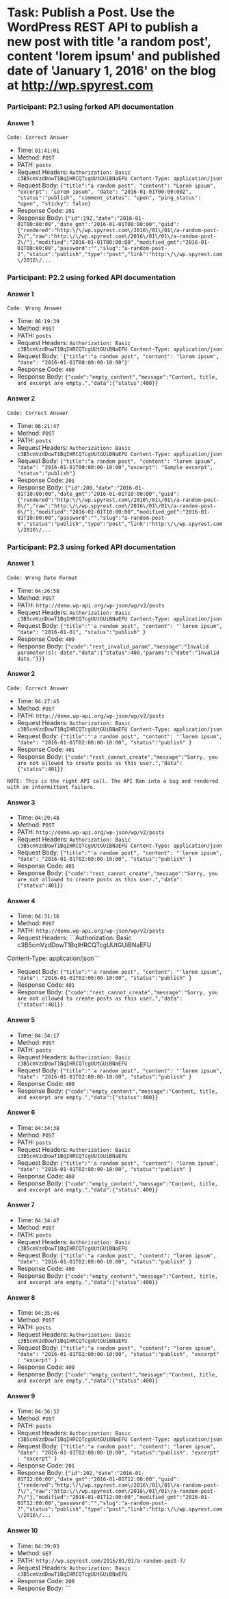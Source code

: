 # Task:  Publish a Post. Use the WordPress REST API to publish a new post with title 'a random post', content 'lorem ipsum' and published date of 'January 1, 2016' on the blog at http://wp.spyrest.com

### Participant: P2.1 using forked API documentation

#### Answer 1






`Code: Correct Answer`





- Time: ```01:41:01```
- Method: ```POST```
- PATH: ```posts```
- Request Headers: ```Authorization: Basic c3B5cmVzdDowT1BqIHRCQTcgUUtGUiBNaEFU
Content-Type: application/json```
- Request Body: ```{"title":"a random post",
"content": "Lorem ipsum",
"excerpt": "Lorem ipsum",
"date": "2016-01-01T00:00:00Z",
"status":"publish",
"comment_status": "open",
"ping_status": "open",
"sticky": false}```
- Response Code: ```201```
- Response Body: ```{"id":192,"date":"2016-01-01T00:00:00","date_gmt":"2016-01-01T00:00:00","guid":{"rendered":"http:\/\/wp.spyrest.com\/2016\/01\/01\/a-random-post-2\/","raw":"http:\/\/wp.spyrest.com\/2016\/01\/01\/a-random-post-2\/"},"modified":"2016-01-01T00:00:00","modified_gmt":"2016-01-01T00:00:00","password":"","slug":"a-random-post-2","status":"publish","type":"post","link":"http:\/\/wp.spyrest.com\/2016\/...```

### Participant: P2.2 using forked API documentation

#### Answer 1




`Code: Wrong Answer`







- Time: ```06:19:39```
- Method: ```POST```
- PATH: ```posts```
- Request Headers: ```Authorization: Basic c3B5cmVzdDowT1BqIHRCQTcgUUtGUiBNaEFU
Content-Type: application/json```
- Request Body: ```'{"title":"a random post",
"content": "lorem ipsum",
"date": "2016-01-01T00:00:00-10:00"}'```
- Response Code: ```400```
- Response Body: ```{"code":"empty_content","message":"Content, title, and excerpt are empty.","data":{"status":400}}```

#### Answer 2






`Code: Correct Answer`





- Time: ```06:21:47```
- Method: ```POST```
- PATH: ```posts```
- Request Headers: ```Authorization: Basic c3B5cmVzdDowT1BqIHRCQTcgUUtGUiBNaEFU
Content-Type: application/json```
- Request Body: ```{"title":"a random post",
"content": "lorem ipsum",
"date": "2016-01-01T00:00:00-10:00","excerpt": "Sample excerpt",
"status":"publish"}```
- Response Code: ```201```
- Response Body: ```{"id":200,"date":"2016-01-01T10:00:00","date_gmt":"2016-01-01T10:00:00","guid":{"rendered":"http:\/\/wp.spyrest.com\/2016\/01\/01\/a-random-post-6\/","raw":"http:\/\/wp.spyrest.com\/2016\/01\/01\/a-random-post-6\/"},"modified":"2016-01-01T10:00:00","modified_gmt":"2016-01-01T10:00:00","password":"","slug":"a-random-post-6","status":"publish","type":"post","link":"http:\/\/wp.spyrest.com\/2016\/...```

### Participant: P2.3 using forked API documentation

#### Answer 1




`Code: Wrong Date Format`







- Time: ```04:26:58```
- Method: ```POST```
- PATH: ```http://demo.wp-api.org/wp-json/wp/v2/posts```
- Request Headers: ```Authorization: Basic c3B5cmVzdDowT1BqIHRCQTcgUUtGUiBNaEFU
Content-Type: application/json```
- Request Body: ```{"title":"'a random post",
"content": "'lorem ipsum",
"date": "2016-01-01",
"status":"publish"
}```
- Response Code: ```400```
- Response Body: ```{"code":"rest_invalid_param","message":"Invalid parameter(s): date","data":{"status":400,"params":{"date":"Invalid date."}}}```

#### Answer 2







`Code: Correct Answer`




- Time: ```04:27:45```
- Method: ```POST```
- PATH: ```http://demo.wp-api.org/wp-json/wp/v2/posts```
- Request Headers: ```Authorization: Basic c3B5cmVzdDowT1BqIHRCQTcgUUtGUiBNaEFU
Content-Type: application/json```
- Request Body: ```{"title":"'a random post",
"content": "'lorem ipsum",
"date": "2016-01-01T02:00:00-10:00",
"status":"publish"
}```
- Response Code: ```401```
- Response Body: ```{"code":"rest_cannot_create","message":"Sorry, you are not allowed to create posts as this user.","data":{"status":401}}```

`NOTE: This is the right API call. The API Ran into a bug and rendered with an intermittent failure.`

#### Answer 3












- Time: ```04:29:48```
- Method: ```POST```
- PATH: ```http://demo.wp-api.org/wp-json/wp/v2/posts```
- Request Headers: ```Authorization: Basic c3B5cmVzdDowT1BqIHRCQTcgUUtGUiBNaEFU
Content-Type: application/json```
- Request Body: ```{"title":"'a random post",
"content": "'lorem ipsum",
"date": "2016-01-01T02:00:00-10:00",
"status":"publish"
}```
- Response Code: ```401```
- Response Body: ```{"code":"rest_cannot_create","message":"Sorry, you are not allowed to create posts as this user.","data":{"status":401}}```

#### Answer 4












- Time: ```04:31:16```
- Method: ```POST```
- PATH: ```http://demo.wp-api.org/wp-json/wp/v2/posts```
- Request Headers: ```Authorization: Basic c3B5cmVzdDowT1BqIHRCQTcgUUtGUiBNaEFU

Content-Type: application/json```
- Request Body: ```{"title":"'a random post",
"content": "'lorem ipsum",
"date": "2016-01-01T02:00:00-10:00",
"status":"publish"
}```
- Response Code: ```401```
- Response Body: ```{"code":"rest_cannot_create","message":"Sorry, you are not allowed to create posts as this user.","data":{"status":401}}```

#### Answer 5












- Time: ```04:34:17```
- Method: ```POST```
- PATH: ```posts```
- Request Headers: ```Authorization: Basic c3B5cmVzdDowT1BqIHRCQTcgUUtGUiBNaEFU```
- Request Body: ```{"title":"'a random post",
"content": "'lorem ipsum",
"date": "2016-01-01T02:00:00-10:00",
"status":"publish"
}```
- Response Code: ```400```
- Response Body: ```{"code":"empty_content","message":"Content, title, and excerpt are empty.","data":{"status":400}}```

#### Answer 6












- Time: ```04:34:38```
- Method: ```POST```
- PATH: ```posts```
- Request Headers: ```Authorization: Basic c3B5cmVzdDowT1BqIHRCQTcgUUtGUiBNaEFU```
- Request Body: ```{"title":"'a random post",
"content": "lorem ipsum",
"date": "2016-01-01T02:00:00-10:00",
"status":"publish"
}```
- Response Code: ```400```
- Response Body: ```{"code":"empty_content","message":"Content, title, and excerpt are empty.","data":{"status":400}}```

#### Answer 7












- Time: ```04:34:47```
- Method: ```POST```
- PATH: ```posts```
- Request Headers: ```Authorization: Basic c3B5cmVzdDowT1BqIHRCQTcgUUtGUiBNaEFU```
- Request Body: ```{"title":"a random post",
"content": "lorem ipsum",
"date": "2016-01-01T02:00:00-10:00",
"status":"publish"
}```
- Response Code: ```400```
- Response Body: ```{"code":"empty_content","message":"Content, title, and excerpt are empty.","data":{"status":400}}```

#### Answer 8












- Time: ```04:35:46```
- Method: ```POST```
- PATH: ```posts```
- Request Headers: ```Authorization: Basic c3B5cmVzdDowT1BqIHRCQTcgUUtGUiBNaEFU```
- Request Body: ```{"title":"a random post",
"content": "lorem ipsum",
"date": "2016-01-01T02:00:00-10:00",
"status":"publish",
"excerpt" : "excerpt"
}```
- Response Code: ```400```
- Response Body: ```{"code":"empty_content","message":"Content, title, and excerpt are empty.","data":{"status":400}}```

#### Answer 9












- Time: ```04:36:32```
- Method: ```POST```
- PATH: ```posts```
- Request Headers: ```Authorization: Basic c3B5cmVzdDowT1BqIHRCQTcgUUtGUiBNaEFU
Content-Type: application/json```
- Request Body: ```{"title":"a random post",
"content": "lorem ipsum",
"date": "2016-01-01T02:00:00-10:00",
"status":"publish",
"excerpt" : "excerpt"
}```
- Response Code: ```201```
- Response Body: ```{"id":202,"date":"2016-01-01T12:00:00","date_gmt":"2016-01-01T12:00:00","guid":{"rendered":"http:\/\/wp.spyrest.com\/2016\/01\/01\/a-random-post-7\/","raw":"http:\/\/wp.spyrest.com\/2016\/01\/01\/a-random-post-7\/"},"modified":"2016-01-01T12:00:00","modified_gmt":"2016-01-01T12:00:00","password":"","slug":"a-random-post-7","status":"publish","type":"post","link":"http:\/\/wp.spyrest.com\/2016\/...```

#### Answer 10












- Time: ```04:39:03```
- Method: ```GET```
- PATH: ```http://wp.spyrest.com/2016/01/01/a-random-post-7/```
- Request Headers: ```Authorization: Basic c3B5cmVzdDowT1BqIHRCQTcgUUtGUiBNaEFU```
- Response Code: ```200```
- Response Body: ```<!DOCTYPE html>
<html lang="en-US" class="no-js">
<head>
	<meta charset="UTF-8">
	<meta name="viewport" content="width=device-width, initial-scale=1">
	<link rel="profile" href="http://gmpg.org/xfn/11">
		<link rel="pingback" href="http://wp.spyrest.com/xmlrpc.php">
		<script>(function(html){html.className = html.className.replace(/\bno-js\b/,'js')})(document.documentElement);</script>
<title>a...```

#### Answer 11












- Time: ```04:39:22```
- Method: ```GET```
- PATH: ```post/202```
- Request Headers: ```Authorization: Basic c3B5cmVzdDowT1BqIHRCQTcgUUtGUiBNaEFU```
- Response Code: ```404```
- Response Body: ```{"code":"rest_no_route","message":"No route was found matching the URL and request method","data":{"status":404}}```

#### Answer 12












- Time: ```04:39:37```
- Method: ```GET```
- PATH: ```posts?id=202```
- Request Headers: ```Authorization: Basic c3B5cmVzdDowT1BqIHRCQTcgUUtGUiBNaEFU```
- Response Code: ```200```
- Response Body: ```[{"id":4,"date":"2016-04-07T20:50:08","date_gmt":"2016-04-07T20:50:08","guid":{"rendered":"http:\/\/107.170.206.224\/?p=4"},"modified":"2017-01-08T22:41:59","modified_gmt":"2017-01-08T22:41:59","slug":"the-api-documentation-experiement","type":"post","link":"http:\/\/wp.spyrest.com\/2016\/04\/07\/the-api-documentation-experiement\/","title":{"rendered":"The REST API Documentation Experiement"},...```

#### Answer 13












- Time: ```04:44:58```
- Method: ```POST```
- PATH: ```posts```
- Request Headers: ```Authorization: Basic c3B5cmVzdDowT1BqIHRCQTcgUUtGUiBNaEFU
Content-Type: application/json```
- Request Body: ```{"title":"a random post",
"content": "lorem ipsum",
"date": "2016-01-01T02:00:00-10:00",
"status":"publish"
}```
- Response Code: ```201```
- Response Body: ```{"id":203,"date":"2016-01-01T12:00:00","date_gmt":"2016-01-01T12:00:00","guid":{"rendered":"http:\/\/wp.spyrest.com\/2016\/01\/01\/a-random-post-8\/","raw":"http:\/\/wp.spyrest.com\/2016\/01\/01\/a-random-post-8\/"},"modified":"2016-01-01T12:00:00","modified_gmt":"2016-01-01T12:00:00","password":"","slug":"a-random-post-8","status":"publish","type":"post","link":"http:\/\/wp.spyrest.com\/2016\/...```

### Participant: P2.4 using forked API documentation

### Participant: P2.5 using forked API documentation

#### Answer 1







`Code: Correct Answer`




- Time: ```07:45:11```
- Method: ```POST```
- PATH: ```posts```
- Request Headers: ```Authorization: Basic c3B5cmVzdDowT1BqIHRCQTcgUUtGUiBNaEFU
Content-Type: application/json```
- Request Body: ```{"title":"a random post",
"content": "lorem ipsum",
"excerpt": "lorem ipsum",
"date": "2016-01-01T02:00:00-10:00",
"status":"publish",
"comment_status": "open",
"ping_status": "open",
"sticky": false}```
- Response Code: ```201```
- Response Body: ```{"id":205,"date":"2016-01-01T12:00:00","date_gmt":"2016-01-01T12:00:00","guid":{"rendered":"http:\/\/wp.spyrest.com\/2016\/01\/01\/a-random-post\/","raw":"http:\/\/wp.spyrest.com\/2016\/01\/01\/a-random-post\/"},"modified":"2016-01-01T12:00:00","modified_gmt":"2016-01-01T12:00:00","password":"","slug":"a-random-post","status":"publish","type":"post","link":"http:\/\/wp.spyrest.com\/2016\/01\/01...```

### Participant: P2.6 using forked API documentation

#### Answer 1




`Code: Wrong Answer`







- Time: ```21:47:54```
- Method: ```POST```
- PATH: ```posts```
- Request Headers: ```Authorization: Basic c3B5cmVzdDowT1BqIHRCQTcgUUtGUiBNaEFU
Content-Type: application/json```
- Request Body: ```{
"title": "a random post",
"content": "lorem ipsum",
"date": "2016-01-01T02:00:00-10:00"
}```
- Response Code: ```201```
- Response Body: ```{"id":207,"date":"2016-01-01T12:00:00","date_gmt":"2016-01-01T12:00:00","guid":{"rendered":"http:\/\/wp.spyrest.com\/?p=207","raw":"http:\/\/wp.spyrest.com\/?p=207"},"modified":"2016-01-01T12:00:00","modified_gmt":"2016-01-01T12:00:00","password":"","slug":"","status":"draft","type":"post","link":"http:\/\/wp.spyrest.com\/?p=207","title":{"raw":"a random post","rendered":"a random post"},"conte...```

### Participant: P2.7 using forked API documentation

#### Answer 1







`Code: Correct Answer`




- Time: ```16:20:56```
- Method: ```POST```
- PATH: ```posts```
- Request Headers: ```Authorization: Basic c3B5cmVzdDowT1BqIHRCQTcgUUtGUiBNaEFU
Content-Type: application/json```
- Request Body: ```{"title":"a random post",
"content": "lorem ipsum",
"excerpt": "lorem ipsu",
"date": "2016-01-01T02:00:00-10:00",
"status":"publish",
"comment_status": "open",
"ping_status": "open",
"sticky": false}```
- Response Code: ```201```
- Response Body: ```{"id":239,"date":"2016-01-01T12:00:00","date_gmt":"2016-01-01T12:00:00","guid":{"rendered":"http:\/\/wp.spyrest.com\/2016\/01\/01\/a-random-post-3\/","raw":"http:\/\/wp.spyrest.com\/2016\/01\/01\/a-random-post-3\/"},"modified":"2016-01-01T12:00:00","modified_gmt":"2016-01-01T12:00:00","password":"","slug":"a-random-post-3","status":"publish","type":"post","link":"http:\/\/wp.spyrest.com\/2016\/...```

#### Answer 2







`Code: Confirm Correct Answer`




- Time: ```16:21:40```
- Method: ```GET```
- PATH: ```posts```
- Request Headers: ```Authorization: Basic c3B5cmVzdDowT1BqIHRCQTcgUUtGUiBNaEFU```
- Response Code: ```200```
- Response Body: ```[{"id":4,"date":"2016-04-07T20:50:08","date_gmt":"2016-04-07T20:50:08","guid":{"rendered":"http:\/\/107.170.206.224\/?p=4"},"modified":"2017-01-08T22:41:59","modified_gmt":"2017-01-08T22:41:59","slug":"the-api-documentation-experiement","type":"post","link":"http:\/\/wp.spyrest.com\/2016\/04\/07\/the-api-documentation-experiement\/","title":{"rendered":"The REST API Documentation Experiement"},...```

### Participant: P2.8 using forked API documentation

#### Answer 1






`Code: Missing Header`





- Time: ```16:13:21```
- Method: ```POST```
- PATH: ```posts```
- Request Headers: ```Authorization: Basic c3B5cmVzdDowT1BqIHRCQTcgUUtGUiBNaEFU```
- Request Body: ```{"title":"a random post",
"content": "lorem ipsum",
"excerpt": "lorem ipsum",
"date": "2016-01-01T02:00:00-10:00",
"status":"publish",
"comment_status": "open",
"ping_status": "open",
"sticky": false}```
- Response Code: ```400```
- Response Body: ```{"code":"empty_content","message":"Content, title, and excerpt are empty.","data":{"status":400}}```

#### Answer 2


`Code: Missing Header`


- Time: ```16:14:36```
- Method: ```POST```
- PATH: ```posts```
- Request Headers: ```Authorization: Basic c3B5cmVzdDowT1BqIHRCQTcgUUtGUiBNaEFU
Content-Length: 5000```
- Request Body: ```{"title":"a random post",
"content": "lorem ipsum",
"excerpt": "lorem ipsum",
"date": "2016-01-01T02:00:00-10:00",
"status":"publish",
"comment_status": "open",
"ping_status": "open",
"sticky": false}```
- Response Code: ```400```
- Response Body: ```{"code":"empty_content","message":"Content, title, and excerpt are empty.","data":{"status":400}}```

#### Answer 3






`Code: Missing Header`





- Time: ```16:15:09```
- Method: ```POST```
- PATH: ```posts```
- Request Headers: ```Content-Length: 2000
Content-Type: application/json; charset=UTF-8```
- Request Body: ```{"title":"a random post",
"content": "lorem ipsum",
"excerpt": "lorem ipsum",
"date": "2016-01-01T02:00:00-10:00",
"status":"publish",
"comment_status": "open",
"ping_status": "open",
"sticky": false}```
- Response Code: ```401```
- Response Body: ```{"code":"rest_cannot_create","message":"Sorry, you are not allowed to create posts as this user.","data":{"status":401}}```

#### Answer 4








`Code: Correct Answer`



- Time: ```16:15:18```
- Method: ```POST```
- PATH: ```posts```
- Request Headers: ```Authorization: Basic c3B5cmVzdDowT1BqIHRCQTcgUUtGUiBNaEFU
Content-Length: 2000
Content-Type: application/json; charset=UTF-8```
- Request Body: ```{"title":"a random post",
"content": "lorem ipsum",
"excerpt": "lorem ipsum",
"date": "2016-01-01T02:00:00-10:00",
"status":"publish",
"comment_status": "open",
"ping_status": "open",
"sticky": false}```
- Response Code: ```201```
- Response Body: ```{"id":237,"date":"2016-01-01T12:00:00","date_gmt":"2016-01-01T12:00:00","guid":{"rendered":"http:\/\/wp.spyrest.com\/2016\/01\/01\/a-random-post-2\/","raw":"http:\/\/wp.spyrest.com\/2016\/01\/01\/a-random-post-2\/"},"modified":"2016-01-01T12:00:00","modified_gmt":"2016-01-01T12:00:00","password":"","slug":"a-random-post-2","status":"publish","type":"post","link":"http:\/\/wp.spyrest.com\/2016\/...```

### Participant: P2.9 using forked API documentation

#### Answer 1








`Code: Correct Answer`



- Time: ```11:51:12```
- Method: ```POST```
- PATH: ```posts```
- Request Headers: ```Authorization: Basic c3B5cmVzdDowT1BqIHRCQTcgUUtGUiBNaEFU
Content-Type: application/json```
- Request Body: ```{"title":"a random post",
"content": "lorem ipsum",
"date": "2016-01-01T02:00:00-10:00",
"status":"publish"}```
- Response Code: ```201```
- Response Body: ```{"id":241,"date":"2016-01-01T12:00:00","date_gmt":"2016-01-01T12:00:00","guid":{"rendered":"http:\/\/wp.spyrest.com\/2016\/01\/01\/a-random-post-4\/","raw":"http:\/\/wp.spyrest.com\/2016\/01\/01\/a-random-post-4\/"},"modified":"2016-01-01T12:00:00","modified_gmt":"2016-01-01T12:00:00","password":"","slug":"a-random-post-4","status":"publish","type":"post","link":"http:\/\/wp.spyrest.com\/2016\/...```

### Participant: P2.10 using forked API documentation

#### Answer 1








`Code: Missing Header`



- Time: ```05:39:32```
- Method: ```POST```
- PATH: ```posts```
- Request Headers: ```Authorization: Basic c3B5cmVzdDowT1BqIHRCQTcgUUtGUiBNaEFU```
- Request Body: ```{
"status": "publish",
"title": "A test to create post thought the API",
"content": "A dummy content"
}```
- Response Code: ```400```
- Response Body: ```{"code":"empty_content","message":"Content, title, and excerpt are empty.","data":{"status":400}}```

#### Answer 2







`Code: Missing Header`




- Time: ```05:40:10```
- Method: ```POST```
- PATH: ```posts```
- Request Headers: ```Authorization: Basic c3B5cmVzdDowT1BqIHRCQTcgUUtGUiBNaEFU```
- Request Body: ```{
"status": "publish",
"title": "A test to create post thought the API",
"content": "A dummy content",
"excerpt": "view"
}```
- Response Code: ```400```
- Response Body: ```{"code":"empty_content","message":"Content, title, and excerpt are empty.","data":{"status":400}}```

#### Answer 3



`Code: Missing Header`





- Time: ```05:42:42```
- Method: ```POST```
- PATH: ```posts```
- Request Headers: ```Authorization: Basic c3B5cmVzdDowT1BqIHRCQTcgUUtGUiBNaEFU```
- Request Body: ```{
"status": "publish",
"title": "A test to create post thought the API",
"content": "A dummy content",
"excerpt": "view"
}```
- Response Code: ```400```
- Response Body: ```{"code":"empty_content","message":"Content, title, and excerpt are empty.","data":{"status":400}}```
